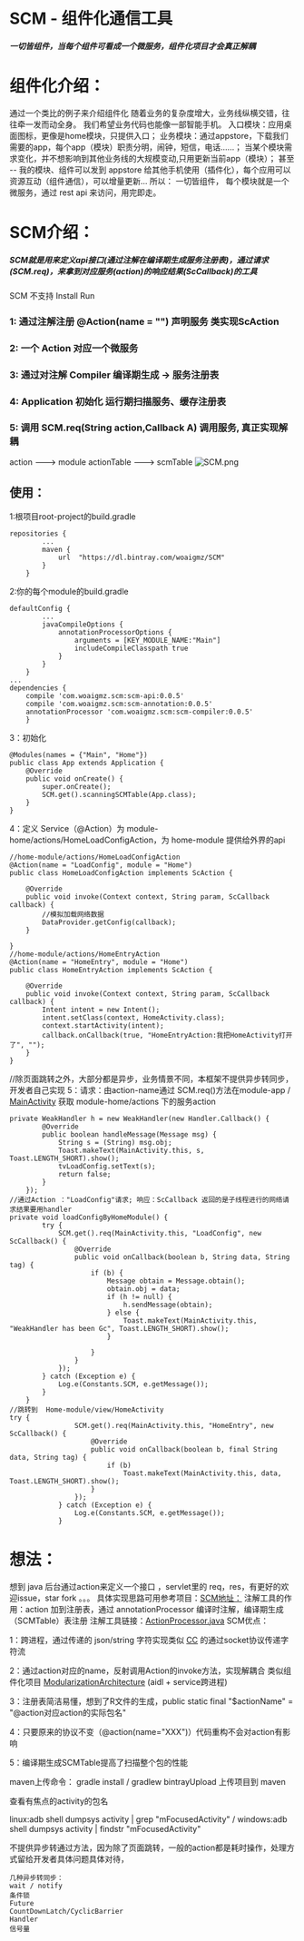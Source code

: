 # SCM - 组件化通信工具
#####  一切皆组件，当每个组件可看成一个微服务，组件化项目才会真正解耦
# 组件化介绍：
通过一个类比的例子来介绍组件化
随着业务的复杂度增大，业务线纵横交错，往往牵一发而动全身。
我们希望业务代码也能像一部智能手机。
入口模块：应用桌面图标，更像是home模块，只提供入口；
业务模块：通过appstore，下载我们需要的app，每个app（模块）职责分明，闹钟，短信，电话......；
当某个模块需求变化，并不想影响到其他业务线的大规模变动,只用更新当前app（模块）；
甚至 -- 我的模块、组件可以发到 appstore 给其他手机使用（插件化），每个应用可以资源互动（组件通信），可以增量更新…
所以：
一切皆组件，
每个模块就是一个微服务，通过 rest api 来访问，用完即走。

# SCM介绍：
##### SCM就是用来定义api接口(通过注解在编译期生成服务注册表)，通过请求(SCM.req)，来拿到对应服务(action)的响应结果(ScCallback)的工具
SCM 不支持 Install Run
### 1: 通过注解注册 @Action(name = "") 声明服务 类实现ScAction 
### 2: 一个 Action 对应一个微服务
### 3: 通过对注解 Compiler 编译期生成 -> 服务注册表
### 4: Application 初始化 运行期扫描服务、缓存注册表
### 5: 调用 SCM.req(String action,Callback A) 调用服务, 真正实现解耦
action  ---> module actionTable  --->  scmTable
![SCM.png](https://upload-images.jianshu.io/upload_images/8886407-2b1024e63dfdbe4e.png?imageMogr2/auto-orient/strip%7CimageView2/2/w/1240)
## 使用：
1:根项目root-project的build.gradle
```
repositories {
        ...
        maven {
            url  "https://dl.bintray.com/woaigmz/SCM"
        }
    }
```
2:你的每个module的build.gradle
```
defaultConfig {
        ...
        javaCompileOptions {
            annotationProcessorOptions {
                arguments = [KEY_MODULE_NAME:"Main"]
                includeCompileClasspath true
            }
        }
    }
...
dependencies {
    compile 'com.woaigmz.scm:scm-api:0.0.5'
    compile 'com.woaigmz.scm:scm-annotation:0.0.5'
    annotationProcessor 'com.woaigmz.scm:scm-compiler:0.0.5'
    }
```
3：初始化
```
@Modules(names = {"Main", "Home"})
public class App extends Application {
    @Override
    public void onCreate() {
        super.onCreate();
        SCM.get().scanningSCMTable(App.class);
    }
}
```
4：定义 Service（@Action）为 module-home/actions/HomeLoadConfigAction，为 home-module 提供给外界的api
```
//home-module/actions/HomeLoadConfigAction 
@Action(name = "LoadConfig", module = "Home")
public class HomeLoadConfigAction implements ScAction {

    @Override
    public void invoke(Context context, String param, ScCallback callback) {
        //模拟加载网络数据
        DataProvider.getConfig(callback);
    }

}
//home-module/actions/HomeEntryAction 
@Action(name = "HomeEntry", module = "Home")
public class HomeEntryAction implements ScAction {

    @Override
    public void invoke(Context context, String param, ScCallback callback) {
        Intent intent = new Intent();
        intent.setClass(context, HomeActivity.class);
        context.startActivity(intent);
        callback.onCallback(true, "HomeEntryAction:我把HomeActivity打开了", "");
    }
}
```

//除页面跳转之外，大部分都是异步，业务情景不同，本框架不提供异步转同步，开发者自己实现
5：请求：由action-name通过 SCM.req()方法在module-app / [MainActivity](https://github.com/woaigmz/SCM/blob/master/app/src/main/java/com/woaiqw/simpledemo/MainActivity.java) 获取 module-home/actions 下的服务action
```
private WeakHandler h = new WeakHandler(new Handler.Callback() {
        @Override
        public boolean handleMessage(Message msg) {
            String s = (String) msg.obj;
            Toast.makeText(MainActivity.this, s, Toast.LENGTH_SHORT).show();
            tvLoadConfig.setText(s);
            return false;
        }
    });
//通过Action ："LoadConfig"请求; 响应：ScCallback 返回的是子线程进行的网络请求结果要用handler
private void loadConfigByHomeModule() {
        try {
            SCM.get().req(MainActivity.this, "LoadConfig", new ScCallback() {
                @Override
                public void onCallback(boolean b, String data, String tag) {
                    if (b) {
                        Message obtain = Message.obtain();
                        obtain.obj = data;
                        if (h != null) {
                            h.sendMessage(obtain);
                        } else {
                            Toast.makeText(MainActivity.this, "WeakHandler has been Gc", Toast.LENGTH_SHORT).show();
                        }

                    }
                }
            });
        } catch (Exception e) {
            Log.e(Constants.SCM, e.getMessage());
        }
    }
//跳转到  Home-module/view/HomeActivity
try {
                SCM.get().req(MainActivity.this, "HomeEntry", new ScCallback() {
                    @Override
                    public void onCallback(boolean b, final String data, String tag) {
                        if (b)
                            Toast.makeText(MainActivity.this, data, Toast.LENGTH_SHORT).show();
                    }
                });
            } catch (Exception e) {
                Log.e(Constants.SCM, e.getMessage());
            }
```
# 想法：
想到 java 后台通过action来定义一个接口 ，servlet里的 req，res，有更好的欢迎issue，star fork 。。。
具体实现思路可用参考项目：[SCM地址：](https://github.com/woaigmz/SCM)
注解工具的作用：action 加到注册表，通过 annotationProcessor 编译时注解，编译期生成（SCMTable）表注册
注解工具链接：[ActionProcessor.java](https://github.com/woaigmz/SCM/blob/67f8236f029388b6791b822ffcc27c242b828150/scm-compiler/src/main/java/com/woaiqw/scm_compiler/processor/ActionProcessor.java)
SCM优点：

1：跨进程，通过传递的 json/string 字符实现类似 [CC](https://github.com/luckybilly/CC) 的通过socket协议传递字符流

2：通过action对应的name，反射调用Action的invoke方法，实现解耦合 类似组件化项目 [ModularizationArchitecture](https://github.com/SpinyTech/ModularizationArchitecture) (aidl + service跨进程)

3：注册表简洁易懂，想到了R文件的生成，public static final  "$actionName" = "@action对应action的实际包名"

4：只要原来的协议不变（@action(name="XXX")）代码重构不会对action有影响

5：编译期生成SCMTable提高了扫描整个包的性能


maven上传命令：
gradle install  /  gradlew bintrayUpload  上传项目到 maven

查看有焦点的activity的包名

linux:adb shell dumpsys activity | grep "mFocusedActivity" / windows:adb shell dumpsys activity | findstr "mFocusedActivity"

不提供异步转通过方法，因为除了页面跳转，一般的action都是耗时操作，处理方式留给开发者具体问题具体对待，

```
几种异步转同步：
wait / notify
条件锁
Future
CountDownLatch/CyclicBarrier
Handler
信号量
```


